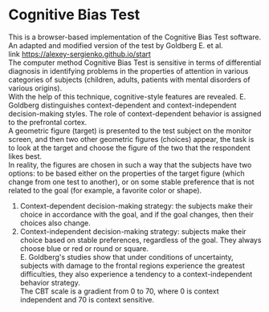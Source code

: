 # Cognitive Bias Test

This is a browser-based implementation of the Cognitive Bias Test software.  
An adapted and modified version of the test by Goldberg E. et al.  
link https://alexey-sergienko.github.io/start  
The computer method Cognitive Bias Test is sensitive in terms of differential diagnosis in identifying problems in the properties of attention in various categories of subjects (children, adults, patients with mental disorders of various origins).  
With the help of this technique, cognitive-style features are revealed. E. Goldberg distinguishes context-dependent and context-independent decision-making styles. The role of context-dependent behavior is assigned to the prefrontal cortex.  
A geometric figure (target) is presented to the test subject on the monitor screen, and then two other geometric figures (choices) appear, the task is to look at the target and choose the figure of the two that the respondent likes best.  
In reality, the figures are chosen in such a way that the subjects have two options: to be based either on the properties of the target figure (which change from one test to another), or on some stable preference that is not related to the goal (for example, a favorite color or shape).  
1. Context-dependent decision-making strategy: the subjects make their choice in accordance with the goal, and if the goal changes, then their choices also change.  
2. Context-independent decision-making strategy: subjects make their choice based on stable preferences, regardless of the goal. They always choose blue or red or round or square.  
E. Goldberg's studies show that under conditions of uncertainty, subjects with damage to the frontal regions experience the greatest difficulties, they also experience a tendency to a context-independent behavior strategy.  
The CBT scale is a gradient from 0 to 70, where 0 is context independent and 70 is context sensitive.

